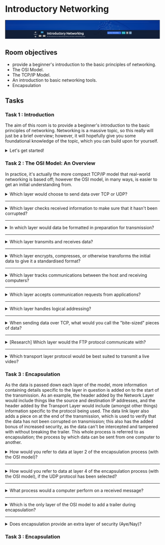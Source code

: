 # Introductory Networking

![Alt text](img/Introductory%20Networking/roomBanner.png)

## Room objectives

- provide a beginner's introduction to the basic principles of networking.
- The OSI Model.
- The TCP/IP Model.
- An introduction to basic networking tools.
- Encapsulation

## Tasks

### Task 1 : Introduction

The aim of this room is to provide a beginner's introduction to the basic principles of networking. Networking is a massive topic, so this really will just be a brief overview; however, it will hopefully give you some foundational knowledge of the topic, which you can build upon for yourself.

<details>
<summary>
Let's get started!
</summary>

```text
No answer needed
```

</details>

### Task 2 :  The OSI Model: An Overview

In practice, it's actually the more compact TCP/IP model that real-world networking is based off; however the OSI model, in many ways, is easier to get an initial understanding from.

<details>
<summary>
Which layer would choose to send data over TCP or UDP?
</summary>

- using `Transport` layer

```text
4
```

</details>

---

<details>
<summary>
Which layer checks received information to make sure that it hasn't been corrupted?
</summary>

- using `Data link` layer

```text
2
```

</details>

---

<details>
<summary>
In which layer would data be formatted in preparation for transmission?
</summary>

- using `Data link` layer

```text
2
```

</details>

---

<details>
<summary>
Which layer transmits and receives data?
</summary>

- using `Physical` layer

```text
1
```

</details>

---

<details>
<summary>
Which layer encrypts, compresses, or otherwise transforms the initial data to give it a standardised format?
</summary>

- using `Presentation` layer

```text
6
```

</details>

---

<details>
<summary>
Which layer tracks communications between the host and receiving computers?
</summary>

- using `Session` layer

```text
5
```

</details>

---

<details>
<summary>
Which layer accepts communication requests from applications?
</summary>

- using `Application` layer

```text
7
```

</details>

---

<details>
<summary>
Which layer handles logical addressing?
</summary>

- using `Network` layer

```text
3
```

</details>

---

<details>
<summary>
When sending data over TCP, what would you call the "bite-sized" pieces of data?
</summary>

the transport layer then divides the transmission up into bite-sized pieces (over TCP these are called segments, over UDP they're called datagrams).

```text
segments
```

</details>

---

<details>
<summary>
[Research] Which layer would the FTP protocol communicate with?
</summary>

```text
7
```

</details>

---

<details>
<summary>
Which transport layer protocol would be best suited to transmit a live video?
</summary>

for faster transportation we should use UDP.

```text
udp
```

</details>

### Task 3 : Encapsulation

As the data is passed down each layer of the model, more information containing details specific to the layer in question is added on to the start of the transmission. As an example, the header added by the Network Layer would include things like the source and destination IP addresses, and the header added by the Transport Layer would include (amongst other things) information specific to the protocol being used. The data link layer also adds a piece on at the end of the transmission, which is used to verify that the data has not been corrupted on transmission; this also has the added bonus of increased security, as the data can't be intercepted and tampered with without breaking the trailer. This whole process is referred to as encapsulation; the process by which data can be sent from one computer to another.

<details>
<summary>
How would you refer to data at layer 2 of the encapsulation process (with the OSI model)?
</summary>

```text
frames
```

</details>

---

<details>
<summary>
How would you refer to data at layer 4 of the encapsulation process (with the OSI model), if the UDP protocol has been selected?
</summary>

```text
datagram
```

</details>

---

<details>
<summary>
What process would a computer perform on a received message?
</summary>

```text
de-encapsulation 
```

</details>

---

<details>
<summary>
Which is the only layer of the OSI model to add a trailer during encapsulation?
</summary>

```text
data link
```

</details>

---

<details>
<summary>
Does encapsulation provide an extra layer of security (Aye/Nay)?
</summary>

- added bonus of increased security, as the data can't be intercepted and tampered with without breaking the trailer.

```text
Aye
```

</details>

### Task 3 : Encapsulation